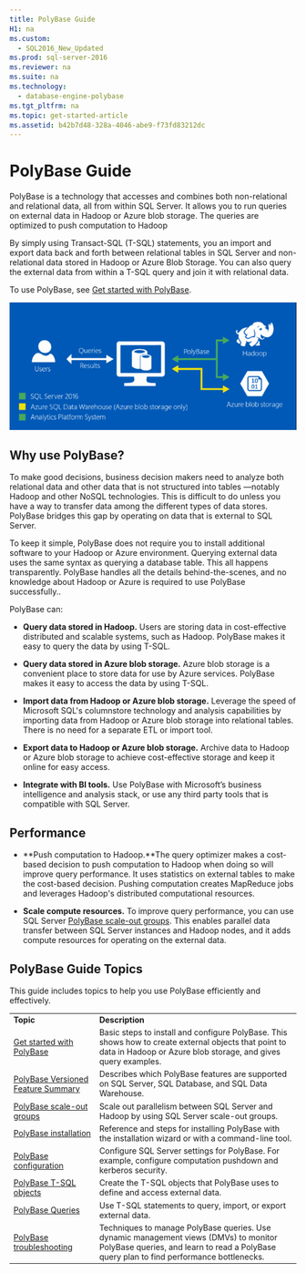 ```yaml
---
title: PolyBase Guide
H1: na
ms.custom: 
  - SQL2016_New_Updated
ms.prod: sql-server-2016
ms.reviewer: na
ms.suite: na
ms.technology: 
  - database-engine-polybase
ms.tgt_pltfrm: na
ms.topic: get-started-article
ms.assetid: b42b7d48-328a-4046-abe9-f73fd83212dc
---
```

# PolyBase Guide
  PolyBase is a technology that accesses and combines both non-relational and relational data, all  from within SQL Server.   It allows you to run queries on external data in Hadoop or Azure blob storage.   The queries are optimized to push computation to Hadoop  
  
 By simply using Transact-SQL (T-SQL) statements, you an import and export data back and forth between relational tables in SQL Server and non-relational data stored in Hadoop or Azure Blob Storage. You can also query the external data from within a T-SQL query and join it with relational data.  
  
 To use PolyBase, see [Get started with PolyBase](../../Topics/TopicNameNotContainA/Get-started-with-PolyBase.md).  
  
 ![PolyBase logical](../../Topics/TopicNameNotContainA/media/PolyBase-logical.png "PolyBase logical")  
  
## Why use PolyBase?  
 To make good decisions, business decision makers need to analyze both relational data and other data that is not structured into tables      —notably Hadoop and other NoSQL technologies. This is difficult to do unless you have a way to transfer data among the different types of data stores. PolyBase bridges this gap by operating on data that is external to SQL Server.  
  
 To keep it simple, PolyBase does not require you to install additional software to your Hadoop or Azure environment.         Querying external data uses the same syntax as querying a database table. This all happens transparently. PolyBase handles all the details behind-the-scenes, and no knowledge about Hadoop or Azure is required to use PolyBase successfully..  
  
 PolyBase can:  
  
-   **Query data stored in Hadoop.** Users are storing data in cost-effective distributed and scalable systems, such as Hadoop. PolyBase makes it easy to query the data by using T-SQL.  
  
-   **Query data stored in  Azure blob storage.** Azure blob storage is a convenient place to store data for use by Azure services.  PolyBase makes it easy to access the data by using T-SQL.  
  
-   **Import data from Hadoop or Azure blob storage.** Leverage the speed of Microsoft SQL's columnstore technology and analysis capabilities by importing data from Hadoop or Azure blob storage into relational tables. There is no need for a separate  ETL or import tool.  
  
-   **Export data to Hadoop or Azure blob storage.** Archive data to Hadoop or Azure blob storage to achieve cost-effective storage and keep it online for easy access.  
  
-   **Integrate with BI tools.** Use PolyBase with Microsoft’s business intelligence and analysis stack, or use any third party tools that is compatible with SQL Server.  
  
## Performance  
  
-   **Push computation to Hadoop.**The query optimizer makes a cost-based decision to push computation to Hadoop when doing so will improve query performance.  It uses statistics on external tables to make the cost-based decision.   Pushing computation creates MapReduce jobs and leverages Hadoop's distributed computational resources.  
  
-   **Scale compute resources.** To improve query performance, you can use SQL Server [PolyBase scale-out groups](../../Topics/TopicNameNotContainA/PolyBase-scale-out-groups.md). This enables parallel data transfer between SQL Server instances and Hadoop nodes, and it adds compute resources for operating on the external data.  
  
## PolyBase Guide Topics  
 This guide includes topics to help you use PolyBase efficiently and effectively.  
  
|||  
|-|-|  
|**Topic**|**Description**|  
|[Get started with PolyBase](../../Topics/TopicNameNotContainA/Get-started-with-PolyBase.md)|Basic steps to install and configure PolyBase. This shows how to create external objects that point to data in Hadoop or Azure blob storage, and gives query examples.|  
|[PolyBase Versioned Feature Summary](../../Topics/TopicNameNotContainA/PolyBase-Versioned-Feature-Summary.md)|Describes which  PolyBase features are supported on SQL Server, SQL Database, and SQL Data Warehouse.|  
|[PolyBase scale-out groups](../../Topics/TopicNameNotContainA/PolyBase-scale-out-groups.md)|Scale out parallelism between SQL Server and Hadoop by using SQL Server scale-out groups.|  
|[PolyBase installation](../../Topics/TopicNameNotContainA/PolyBase-installation.md)|Reference and steps for installing PolyBase with the installation wizard or with a command-line tool.|  
|[PolyBase configuration](../../Topics/TopicNameNotContainA/PolyBase-configuration.md)|Configure SQL Server settings for PolyBase.  For example, configure computation pushdown and kerberos security.|  
|[PolyBase T-SQL objects](../../Topics/TopicNameNotContainA/PolyBase-T-SQL-objects.md)|Create the T-SQL objects that PolyBase uses to define and access external data.|  
|[PolyBase Queries](../../Topics/TopicNameNotContainA/PolyBase-Queries.md)|Use T-SQL statements to query, import, or export external data.|  
|[PolyBase troubleshooting](../../Topics/TopicNameNotContainA/PolyBase-troubleshooting.md)|Techniques to manage PolyBase queries. Use dynamic management views (DMVs) to monitor PolyBase queries, and learn to read a PolyBase query plan to find performance bottlenecks.|  
  
  